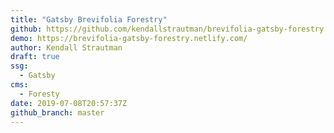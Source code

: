 ```yaml
---
title: "Gatsby Brevifolia Forestry"
github: https://github.com/kendallstrautman/brevifolia-gatsby-forestry
demo: https://brevifolia-gatsby-forestry.netlify.com/
author: Kendall Strautman
draft: true
ssg:
  - Gatsby
cms:
  - Foresty
date: 2019-07-08T20:57:37Z
github_branch: master
---
```

